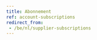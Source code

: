 ```yaml
---
title: Abonnement
ref: account-subscriptions
redirect_from:
 - /be/nl/supplier-subscriptions
---
```

